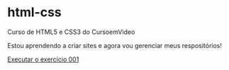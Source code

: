 # html-css
Curso de HTML5 e CSS3 do CursoemVideo

Estou aprendendo a criar sites e agora vou gerenciar meus respositórios!

<a href="https://luizgustavo-png.github.io/html-css/exercicios/ex001/index.html"> Executar o exercício 001</a>
